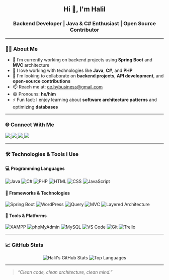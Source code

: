 <h2 align="center">Hi 👋, I'm <strong>Halil</strong></h2>
<h3 align="center">Backend Developer | Java & C# Enthusiast | Open Source Contributor</h3>

---

### 👨‍💻 About Me

- 🔭 I’m currently working on backend projects using **Spring Boot** and **MVC** architecture  
- 💬 I love working with technologies like **Java**, **C#**, and **PHP**  
- 💞️ I'm looking to collaborate on **backend projects**, **API development**, and **open-source contributions**  
- 📫 Reach me at: [ce.hybusiness@gmail.com](mailto:ce.hybusiness@gmail.com)  
- 😄 Pronouns: **he/him**  
- ⚡ Fun fact: I enjoy learning about **software architecture patterns** and optimizing **databases**

---

### 🌐 Connect With Me

<p align="left">
  <a href="https://www.linkedin.com/in/0001myprofile/" target="_blank">
    <img src="https://img.shields.io/badge/LinkedIn-0077B5?style=flat&logo=linkedin&logoColor=white" />
  </a>
  <a href="https://www.instagram.com/yyldrmhalil/" target="_blank">
    <img src="https://img.shields.io/badge/Instagram-E4405F?style=flat&logo=instagram&logoColor=white" />
  </a>
  <a href="mailto:ce.hybusiness@gmail.com" target="_blank">
    <img src="https://img.shields.io/badge/Gmail-D14836?style=flat&logo=gmail&logoColor=white" />
  </a>
  <img src="https://readme-typing-svg.herokuapp.com?center=true&vCenter=true&color=0AFFEF&size=30&lines=Hi+%F0%9F%91%8B%2C+I'm+Halil" />
</p>

---

### 🛠️ Technologies & Tools I Use

#### 💻 Programming Languages
![Java](https://img.shields.io/badge/-Java-007396?style=flat&logo=java)
![C#](https://img.shields.io/badge/-C%23-239120?style=flat&logo=c-sharp)
![PHP](https://img.shields.io/badge/-PHP-777BB4?style=flat&logo=php)
![HTML](https://img.shields.io/badge/-HTML5-E34F26?style=flat&logo=html5)
![CSS](https://img.shields.io/badge/-CSS3-1572B6?style=flat&logo=css3)
![JavaScript](https://img.shields.io/badge/-JavaScript-F7DF1E?style=flat&logo=javascript)

#### 🚀 Frameworks & Technologies
![Spring Boot](https://img.shields.io/badge/-Spring%20Boot-6DB33F?style=flat&logo=spring-boot)
![WordPress](https://img.shields.io/badge/-WordPress-21759B?style=flat&logo=wordpress)
![jQuery](https://img.shields.io/badge/-jQuery-0769AD?style=flat&logo=jquery)
![MVC](https://img.shields.io/badge/-MVC-00599C?style=flat)
![Layered Architecture](https://img.shields.io/badge/-Layered%20Architecture-4B8BBE?style=flat)

#### 🧰 Tools & Platforms
![XAMPP](https://img.shields.io/badge/-XAMPP-FB7A24?style=flat&logo=xampp)
![phpMyAdmin](https://img.shields.io/badge/-phpMyAdmin-FF6600?style=flat&logo=php)
![MySQL](https://img.shields.io/badge/-MySQL-4479A1?style=flat&logo=mysql)
![VS Code](https://img.shields.io/badge/-VS%20Code-007ACC?style=flat&logo=visual-studio-code)
![Git](https://img.shields.io/badge/-Git-F05032?style=flat&logo=git)
![Trello](https://img.shields.io/badge/-Trello-0052CC?style=flat&logo=trello)

---

### 📈 GitHub Stats

<p align="center">
  <img src="https://github-readme-stats.vercel.app/api?username=devlightening&show_icons=true&theme=radical" alt="Halil's GitHub Stats" />
  <img src="https://github-readme-stats.vercel.app/api/top-langs/?username=devlightening&layout=compact&theme=radical" alt="Top Languages" />
</p>

---

> *“Clean code, clean architecture, clean mind.”*
